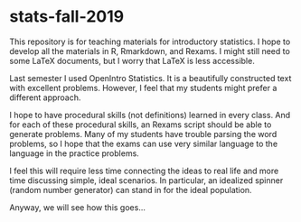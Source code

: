 # stats-fall-2019

This repository is for teaching materials for introductory statistics. I hope to develop all the materials in R, Rmarkdown, and Rexams. I might still need to some LaTeX documents, but I worry that LaTeX is less accessible.

Last semester I used OpenIntro Statistics. It is a beautifully constructed text with excellent problems. However, I feel that my students might prefer a different approach.

I hope to have procedural skills (not definitions) learned in every class. And for each of these procedural skills, an Rexams script should be able to generate problems. Many of my students have trouble parsing the word problems, so I hope that the exams can use very similar language to the language in the practice problems.

I feel this will require less time connecting the ideas to real life and more time discussing simple, ideal scenarios. In particular, an idealized spinner (random number generator) can stand in for the ideal population. 

Anyway, we will see how this goes...
